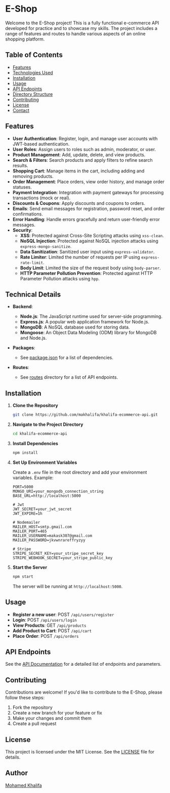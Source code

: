 
# E-Shop

Welcome to the E-Shop project! This is a fully functional e-commerce API developed for practice and to showcase my skills. The project includes a range of features and routes to handle various aspects of an online shopping platform.

## Table of Contents

- [Features](#features)
- [Technologies Used](#technologies-used)
- [Installation](#installation)
- [Usage](#usage)
- [API Endpoints](#api-endpoints)
- [Directory Structure](#directory-structure)
- [Contributing](#contributing)
- [License](#license)
- [Contact](#contact)

## Features

- **User Authentication**: Register, login, and manage user accounts with JWT-based authentication.
- **User Roles**: Assign users to roles such as admin, moderator, or user.
- **Product Management**: Add, update, delete, and view products.
- **Search & Filters**: Search products and apply filters to refine search results.
- **Shopping Cart**: Manage items in the cart, including adding and removing products.
- **Order Management**: Place orders, view order history, and manage order statuses.
- **Payment Integration**: Integration with payment gateways for processing transactions (mock or real).
- **Discounts & Coupons**: Apply discounts and coupons to orders.
- **Emails**: Send email messages for registration, password reset, and order confirmations.
- **Error Handling**: Handle errors gracefully and return user-friendly error messages.
- **Security**:
  - **XSS**: Protected against Cross-Site Scripting attacks using `xss-clean`.
  - **NoSQL Injection**: Protected against NoSQL injection attacks using `express-mongo-sanitize`.
  - **Data Sanitization**: Sanitized user input using `express-validator`.
  - **Rate Limiter**: Limited the number of requests per IP using `express-rate-limit`.
  - **Body Limit**: Limited the size of the request body using `body-parser`.
  - **HTTP Parameter Pollution Prevention**: Protected against HTTP Parameter Pollution attacks using `hpp`.

## Technical Details

- **Backend**:
  - **Node.js**: The JavaScript runtime used for server-side programming.
  - **Express.js**: A popular web application framework for Node.js.
  - **MongoDB**: A NoSQL database used for storing data.
  - **Mongoose**: An Object Data Modeling (ODM) library for MongoDB and Node.js.

- **Packages**:
  - See [package.json](package.json) for a list of dependencies.

- **Routes**:
  - See [routes](./routes/router.js) directory for a list of API endpoints.

## Installation

1. **Clone the Repository**

   ```bash
   git clone https://github.com/makhalifa/khalifa-ecommerce-api.git
   ```

2. **Navigate to the Project Directory**

   ```bash
   cd khalifa-ecommerce-api
   ```

3. **Install Dependencies**

   ```bash
   npm install
   ```

4. **Set Up Environment Variables**

   Create a `.env` file in the root directory and add your environment variables. Example:

   ```env
   PORT=5000
   MONGO_URI=your_mongodb_connection_string
   BASE_URL=http://localhost:5000

   # Jwt
   JWT_SECRET=your_jwt_secret
   JWT_EXPIRE=1h

   # Nodemailer
   MAILER_HOST=smtp.gmail.com
   MAILER_PORT=465
   MAILER_USERNAME=makask307@gmail.com
   MAILER_PASSWORD=jkvwnrareffryzyy

   # Stripe
   STRIPE_SECRET_KEY=your_stripe_secret_key
   STRIPE_WEBHOOK_SECRET=your_stripe_public_key
   ```
   

5. **Start the Server**

   ```bash
   npm start
   ```

   The server will be running at `http://localhost:5000`.

## Usage

- **Register a new user**: POST `/api/users/register`
- **Login**: POST `/api/users/login`
- **View Products**: GET `/api/products`
- **Add Product to Cart**: POST `/api/cart`
- **Place Order**: POST `/api/orders`

## API Endpoints

See the [API Documentation](https://documenter.getpostman.com/view/12567532/2sA3s7k9to) for a detailed list of endpoints and parameters.

## Contributing

Contributions are welcome! If you'd like to contribute to the E-Shop, please follow these steps:

1. Fork the repository
2. Create a new branch for your feature or fix
3. Make your changes and commit them
4. Create a pull request

## License

This project is licensed under the MIT License. See the [LICENSE](LICENSE.txt) file for details.


## Author

[Mohamed Khalifa](https://github.com/makhalifa)
